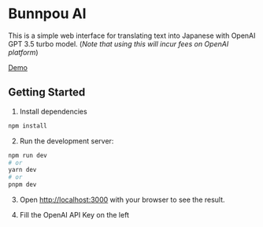 # Bunnpou AI

This is a simple web interface for translating text into Japanese with OpenAI GPT 3.5 turbo model. (_Note that using this will incur fees on OpenAI platform_)

[Demo](https://bunnpou-ai.vercel.app/)

## Getting Started

1. Install dependencies

```bash
npm install
```

2. Run the development server:

```bash
npm run dev
# or
yarn dev
# or
pnpm dev
```

3. Open [http://localhost:3000](http://localhost:3000) with your browser to see the result.

4. Fill the OpenAI API Key on the left
